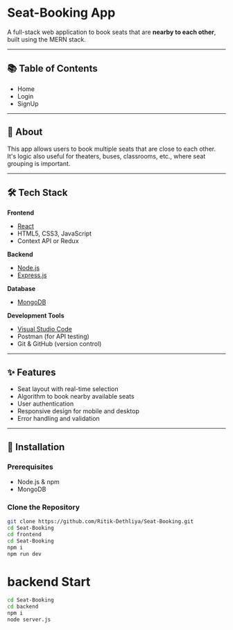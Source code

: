 # Seat-Booking App

A full-stack web application to book seats that are **nearby to each other**, built using the MERN stack.

---

## 📚 Table of Contents

- Home
- Login
- SignUp 

---

## 🧾 About

This app allows users to book multiple seats that are close to each other. It's logic also useful for theaters, buses, classrooms, etc., where seat grouping is important.

---

## 🛠️ Tech Stack

**Frontend**  
- [React](https://reactjs.org/)
- HTML5, CSS3, JavaScript  
- Context API or Redux

**Backend**  
- [Node.js](https://nodejs.org/)
- [Express.js](https://expressjs.com/)

**Database**  
- [MongoDB](https://www.mongodb.com/)

**Development Tools**  
- [Visual Studio Code](https://code.visualstudio.com/)
- Postman (for API testing)
- Git & GitHub (version control)

---

## ✨ Features

- Seat layout with real-time selection
- Algorithm to book nearby available seats
- User authentication 
- Responsive design for mobile and desktop
- Error handling and validation

---

## 🚀 Installation

### Prerequisites

- Node.js & npm
- MongoDB

### Clone the Repository

```bash
git clone https://github.com/Ritik-Dethliya/Seat-Booking.git
cd Seat-Booking
cd frontend 
cd Seat-Booking
npm i 
npm run dev
```
# backend Start
```bash
cd Seat-Booking
cd backend
npm i
node server.js